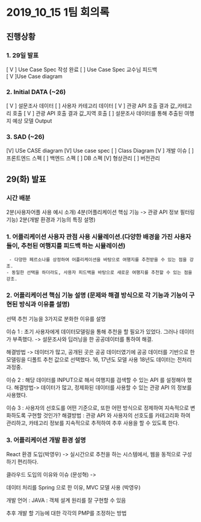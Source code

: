# 2019_10_15 1팀 회의록

## 진행상황
### 1. 29일 발표
[ V ] Use Case Spec 작성 완료 
[     ]  Use Case Spec 교수님 피드백   
[ V ]Use Case diagram

### 2. Initial DATA (~26)
 [ V ] 설문조사 데이터
 [    ] 사용자 카테고리 데이터
 [ V ] 관광 API 호출 결과 값_카테고리 호출
 [ V ] 관광 API 호출 결과 값_지역 호출
 [    ] 설문조사 데이터를 통해 추출된 여행지 예상 모델 Output


### 3. SAD (~26)
[V] USe CASE diagram
[V] Use case spec
[ ] Class Diagram
[V ] 개발 이슈
[ ] 프론트엔드 스펙
[ ] 백엔드 스펙
[ ] DB 스펙
[V] 형상관리 
[ ] 버전관리 



## 29(화) 발표

### 시간 배분
 2분(사용자어플 사용 예시 소개)
 4분(어플리케이션 핵심 기능 -> 관광 API 정보 필터링 기능)
 2분(개발 환경과 기능의 특징 설명) 
  
### 1. 어플리케이션 사용자 관점 사용 시뮬레이션.(다양한 배경을 가진 사용자들이, 추천된 여행지를 피드백 하는 시뮬레이션)
     - 다양한 페르소나를 상정하여 어플리케이션을 바탕으로 여행지를 추천받을 수 있는 점을 강조.
    - 동일한 선택을 하더라도, 사용자 피드백을 바탕으로 새로운 여행지를 추천할 수 있는 점을 강조.

### 2. 어플리케이션 핵심 기능 설명 (문제와 해결 방식으로 각 기능과 기능이 구현된 방식과 이유를 설명)

선택 추천 기능을 3가지로 분화한 이유를 설명

이슈 1 : 초기 사용자에게 데이터모델링을 통해 추천을 할 필요가 있었다. 그러나 데이터가 부족했다. -> 설문조사와 딥러닝을 한 공공데이터를 통하여 해결. 


해결방법 -> 데이터가 많고, 공개된 곳은 공공 데이터였기에 공공 데이터를 기반으로 한 모델링을 디폴트 추천 값으로 선택했다. 16, 17년도 모델 사용 18년도 데이터는 전처리 과정중. 

이슈 2 : 해당 데이터를 INPUT으로 해서 여행지를 검색할 수 있는 API 를 설정해야 했다.
해결방법-> 데이터가 많고, 정제화된 데이터를 사용할 수 있는 관광 API 의 정보를 사용했다.


이슈 3 :  사용자의 선호도를 어떤 기준으로, 또한 어떤 방식으로 정제하여 지속적으로 변화하도록 구현할 것인가?
해결방법 : 관광 API 와 사용자의 선호도를 카테고리화 하여 관리하고, 카테고리 정보를 지속적으로 추적하여 추후 사용을 할 수 있도록 한다.



### 3.  어플리케이션 개발 환경 설명

React 환경 도입(박영우)
-> 실시간으로 추천을 하는 시스템에서, 웹을 동적으로 구성하기 편리하다. 

클라우드 도입의 이유와 이슈 (문성혁)
-> 

데이터 처리를 Spring 으로 한 이유, MVC 모델 사용 (박영우)

개발 언어 : JAVA  : 객체 설계 원리를 잘 구현할 수 있음

추후 개발 할 기능에 대한 각각의 PMP를 조정하는 방법
